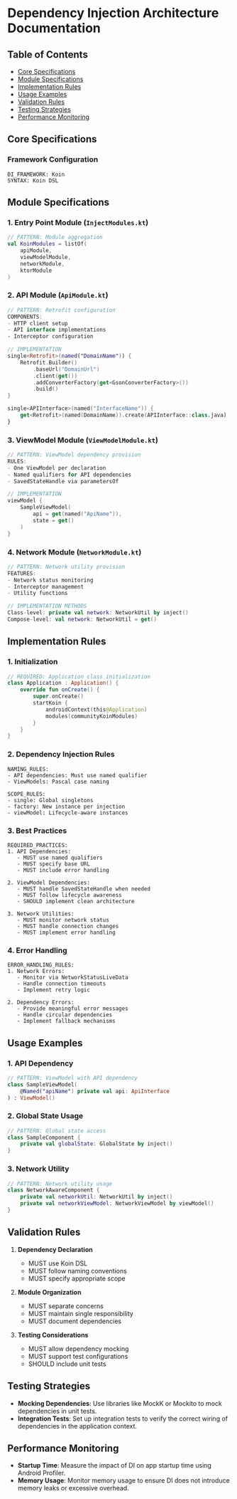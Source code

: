 # Dependency Injection Architecture Documentation

## Table of Contents
- [Core Specifications](#core-specifications)
- [Module Specifications](#module-specifications)
- [Implementation Rules](#implementation-rules)
- [Usage Examples](#usage-examples)
- [Validation Rules](#validation-rules)
- [Testing Strategies](#testing-strategies)
- [Performance Monitoring](#performance-monitoring)

## Core Specifications

### Framework Configuration
```
DI_FRAMEWORK: Koin
SYNTAX: Koin DSL
```

## Module Specifications

### 1. Entry Point Module (`InjectModules.kt`)
```kotlin
// PATTERN: Module aggregation
val KoinModules = listOf(
    apiModule,
    viewModelModule,
    networkModule,
    ktorModule
)
```

### 2. API Module (`ApiModule.kt`)
```kotlin
// PATTERN: Retrofit configuration
COMPONENTS:
- HTTP client setup
- API interface implementations
- Interceptor configuration

// IMPLEMENTATION
single<Retrofit>(named("DomainName")) {
    Retrofit.Builder()
        .baseUrl("DomainUrl")
        .client(get())
        .addConverterFactory(get<GsonConverterFactory>())
        .build()
}

single<APIInterface>(named("InterfaceName")) {
    get<Retrofit>(named(DomainName)).create(APIInterface::class.java)
}
```

### 3. ViewModel Module (`ViewModelModule.kt`)
```kotlin
// PATTERN: ViewModel dependency provision
RULES:
- One ViewModel per declaration
- Named qualifiers for API dependencies
- SavedStateHandle via parametersOf

// IMPLEMENTATION
viewModel { 
    SampleViewModel(
        api = get(named("ApiName")),
        state = get()
    )
}
```

### 4. Network Module (`NetworkModule.kt`)
```kotlin
// PATTERN: Network utility provision
FEATURES:
- Network status monitoring
- Interceptor management
- Utility functions

// IMPLEMENTATION METHODS
Class-level: private val network: NetworkUtil by inject()
Compose-level: val network: NetworkUtil = get()
```

## Implementation Rules

### 1. Initialization
```kotlin
// REQUIRED: Application class initialization
class Application : Application() {
    override fun onCreate() {
        super.onCreate()
        startKoin {
            androidContext(this@Application)
            modules(communityKoinModules)
        }
    }
}
```

### 2. Dependency Injection Rules
```
NAMING_RULES:
- API dependencies: Must use named qualifier
- ViewModels: Pascal case naming

SCOPE_RULES:
- single: Global singletons
- factory: New instance per injection
- viewModel: Lifecycle-aware instances
```

### 3. Best Practices
```
REQUIRED_PRACTICES:
1. API Dependencies:
   - MUST use named qualifiers
   - MUST specify base URL
   - MUST include error handling

2. ViewModel Dependencies:
   - MUST handle SavedStateHandle when needed
   - MUST follow lifecycle awareness
   - SHOULD implement clean architecture

3. Network Utilities:
   - MUST monitor network status
   - MUST handle connection changes
   - MUST implement error handling
```

### 4. Error Handling
```
ERROR_HANDLING_RULES:
1. Network Errors:
   - Monitor via NetworkStatusLiveData
   - Handle connection timeouts
   - Implement retry logic

2. Dependency Errors:
   - Provide meaningful error messages
   - Handle circular dependencies
   - Implement fallback mechanisms
```

## Usage Examples

### 1. API Dependency
```kotlin
// PATTERN: ViewModel with API dependency
class SampleViewModel(
    @Named("apiName") private val api: ApiInterface
) : ViewModel()
```

### 2. Global State Usage
```kotlin
// PATTERN: Global state access
class SampleComponent {
    private val globalState: GlobalState by inject()
}
```

### 3. Network Utility
```kotlin
// PATTERN: Network utility usage
class NetworkAwareComponent {
    private val networkUtil: NetworkUtil by inject()
    private val networkViewModel: NetworkViewModel by viewModel()
}
```

## Validation Rules

1. **Dependency Declaration**
   - MUST use Koin DSL
   - MUST follow naming conventions
   - MUST specify appropriate scope

2. **Module Organization**
   - MUST separate concerns
   - MUST maintain single responsibility
   - MUST document dependencies

3. **Testing Considerations**
   - MUST allow dependency mocking
   - MUST support test configurations
   - SHOULD include unit tests

## Testing Strategies

- **Mocking Dependencies**: Use libraries like MockK or Mockito to mock dependencies in unit tests.
- **Integration Tests**: Set up integration tests to verify the correct wiring of dependencies in the application context.

## Performance Monitoring

- **Startup Time**: Measure the impact of DI on app startup time using Android Profiler.
- **Memory Usage**: Monitor memory usage to ensure DI does not introduce memory leaks or excessive overhead.
